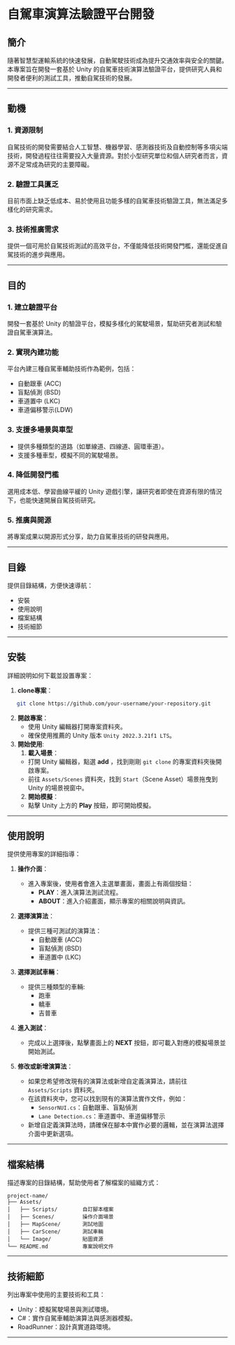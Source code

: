 # 自駕車演算法驗證平台開發

## 簡介
隨著智慧型運輸系統的快速發展，自動駕駛技術成為提升交通效率與安全的關鍵。本專案旨在開發一套基於 Unity 的自駕車技術演算法驗證平台，提供研究人員和開發者便利的測試工具，推動自駕技術的發展。

---

## 動機
### 1. 資源限制
自駕技術的開發需要結合人工智慧、機器學習、感測器技術及自動控制等多項尖端技術，開發過程往往需要投入大量資源。對於小型研究單位和個人研究者而言，資源不足常成為研究的主要障礙。

### 2. 驗證工具匱乏
目前市面上缺乏低成本、易於使用且功能多樣的自駕車技術驗證工具，無法滿足多樣化的研究需求。

### 3. 技術推廣需求
提供一個可用於自駕技術測試的高效平台，不僅能降低技術開發門檻，還能促進自駕技術的進步與應用。

---

## 目的
### 1. 建立驗證平台
開發一套基於 Unity 的驗證平台，模擬多樣化的駕駛場景，幫助研究者測試和驗證自駕車演算法。

### 2. 實現內建功能
平台內建三種自駕車輔助技術作為範例，包括：
- 自動跟車 (ACC)
- 盲點偵測 (BSD)
- 車道置中 (LKC)
- 車道偏移警示(LDW)

### 3. 支援多場景與車型
- 提供多種類型的道路（如單線道、四線道、圓環車道）。
- 支援多種車型，模擬不同的駕駛場景。

### 4. 降低開發門檻
選用成本低、學習曲線平緩的 Unity 遊戲引擎，讓研究者即使在資源有限的情況下，也能快速開展自駕技術研究。

### 5. 推廣與開源
將專案成果以開源形式分享，助力自駕車技術的研發與應用。

---

## 目錄
提供目錄結構，方便快速導航：
- 安裝
- 使用說明
- 檔案結構
- 技術細節
---

## 安裝
詳細說明如何下載並設置專案：
1. **clone專案**：
```bash
   git clone https://github.com/your-username/your-repository.git
```
2. **開啟專案**：
   - 使用 Unity 編輯器打開專案資料夾。
   - 確保使用推薦的 Unity 版本 `Unity 2022.3.21f1 LTS`。
3. **開始使用**:
   1. **載入場景**：
   - 打開 Unity 編輯器，點選 **add** ，找到剛剛 `git clone` 的專案資料夾後開啟專案。
   - 前往 `Assets/Scenes` 資料夾，找到 `Start`（Scene Asset）場景拖曳到 Unity 的場景視窗中。
   2. **開始模擬**：
   - 點擊 Unity 上方的 **Play** 按鈕，即可開始模擬。

---

## 使用說明
提供使用專案的詳細指導：
1. **操作介面**：
   - 進入專案後，使用者會進入主選單畫面，畫面上有兩個按鈕：
     - **PLAY**：進入演算法測試流程。
     - **ABOUT**：進入介紹畫面，顯示專案的相關說明與資訊。

2. **選擇演算法**：
   - 提供三種可測試的演算法：
     - 自動跟車 (ACC)
     - 盲點偵測 (BSD)
     - 車道置中 (LKC)

3. **選擇測試車輛**：
   - 提供三種類型的車輛:
     - 跑車
     - 轎車
     - 吉普車
4. **進入測試**：
   - 完成以上選擇後，點擊畫面上的 **NEXT** 按鈕，即可載入對應的模擬場景並開始測試。
5. **修改或新增演算法**：
   - 如果您希望修改現有的演算法或新增自定義演算法，請前往 `Assets/Scripts` 資料夾。
   - 在該資料夾中，您可以找到現有的演算法實作文件，例如：
     - `SensorNUI.cs`：自動跟車、盲點偵測
     - `Lane Detection.cs`：車道置中、車道偏移警示
   - 新增自定義演算法時，請確保在腳本中實作必要的邏輯，並在演算法選擇介面中更新選項。
---

## 檔案結構
描述專案的目錄結構，幫助使用者了解檔案的組織方式：
```
project-name/
├── Assets/
│   ├── Scripts/        自訂腳本檔案
│   ├── Scenes/         操作介面場景
│   ├── MapScene/       測試地圖
│   ├── CarScene/       測試車輛
│   └── Image/          貼圖資源
└── README.md           專案說明文件
```
---

## 技術細節
列出專案中使用的主要技術和工具：
- Unity：模擬駕駛場景與測試環境。
- C#：實作自駕車輔助演算法與感測器模擬。
- RoadRunner：設計真實道路環境。

---
